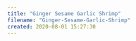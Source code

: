 ```yaml
---
title: "Ginger Sesame Garlic Shrimp"
filename: "Ginger-Sesame-Garlic-Shrimp"
created: 2020-08-01 15:27:30
---
```

